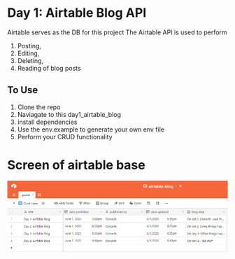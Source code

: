 # Day 1: Airtable Blog API

Airtable serves as the DB for this project
The Airtable API is used to perform

1. Posting,
2. Editing,
3. Deleting,
4. Reading of blog posts

## To Use

1. Clone the repo
2. Naviagate to this day1_airtable_blog
3. install dependencies
4. Use the env.example to generate your own env file
5. Perform your CRUD functionality


# Screen of airtable base
![Screenshot of Airtbale base](./screenshots/airtable-blog-shot.PNG)